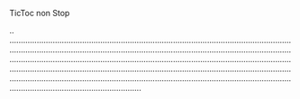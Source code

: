 TicToc non Stop

..
......................................................................................................................................................................................................................................................................................................................................................................................................................................................................................................................................................................................................................................................................................................
